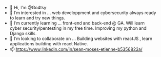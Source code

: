 - 👋 Hi, I’m @Go4tsy
- 👀 I’m interested in ... web developpment and cybersecurity always ready to learn and try new things.
- 🌱 I’m currently learning ... front-end and back-end @ GA. Will learn cyber security/pentesting in my free time. Improving my python and Django skills.
- 💞️ I’m looking to collaborate on ... Building websites with reactJS , learn applications building with react Native.
- 📫 https://www.linkedin.com/in/sean-moses-etienne-b5356823a/

<!---
Go4tsy/Go4tsy is a ✨ special ✨ repository because its `README.md` (this file) appears on your GitHub profile.
You can click the Preview link to take a look at your changes.
--->
